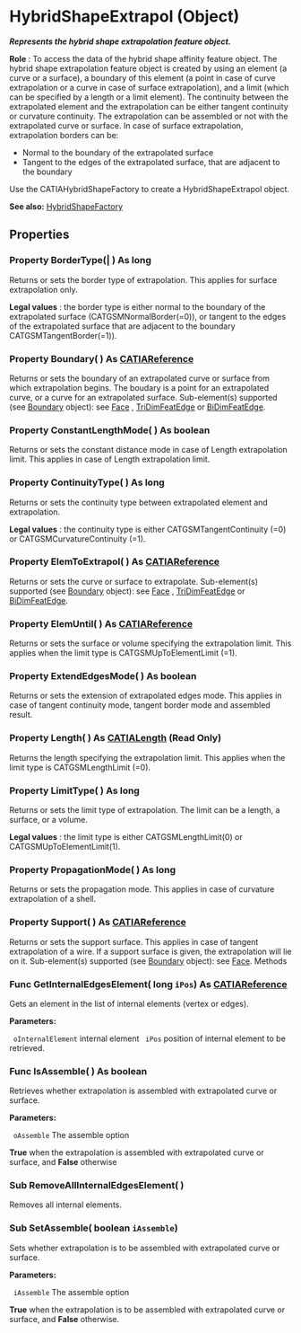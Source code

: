 # HybridShapeExtrapol (Object)

**_Represents the hybrid shape extrapolation feature object._**

**Role** : To access the data of the hybrid shape affinity feature object. The hybrid shape extrapolation feature object is created by using an element (a curve or a surface), a boundary of this element (a point in case of curve extrapolation or a curve in case of surface extrapolation), and a limit (which can be specified by a length or a limit element).
The continuity between the extrapolated element and the extrapolation can be either tangent continuity or curvature continuity.
The extrapolation can be assembled or not with the extrapolated curve or surface. In case of surface extrapolation, extrapolation borders can be:

  * Normal to the boundary of the extrapolated surface
  * Tangent to the edges of the extrapolated surface, that are adjacent to the boundary

Use the CATIAHybridShapeFactory to create a HybridShapeExtrapol object.

**See also:**      [HybridShapeFactory](../GSMInterfaces/interface_HybridShapeFactory_68680.md)

## Properties

### Property **BorderType**(| ) As long

   Returns or sets the border type of extrapolation.
This applies for surface extrapolation only.

**Legal values** : the border type is either normal to the boundary of the extrapolated surface (CATGSMNormalBorder(=0)), or tangent to the edges of the extrapolated surface that are adjacent to the boundary CATGSMTangentBorder(=1)).  
### Property **Boundary**( ) As [CATIAReference](../InfInterfaces/interface_Reference_17481.md)

   Returns or sets the boundary of an extrapolated curve or surface from which extrapolation begins.
The boudary is a point for an extrapolated curve, or a curve for an extrapolated surface.
Sub-element(s) supported (see [Boundary](../MecModInterfaces/interface_Boundary_14542.md) object): see [Face](../MecModInterfaces/interface_Face_3398.md) , [TriDimFeatEdge](../MecModInterfaces/interface_TriDimFeatEdge_39030.md) or [BiDimFeatEdge](../MecModInterfaces/interface_BiDimFeatEdge_33192.md).  
### Property **ConstantLengthMode**( ) As boolean

   Returns or sets the constant distance mode in case of Length extrapolation limit.
This applies in case of Length extrapolation limit.  
### Property **ContinuityType**( ) As long

   Returns or sets the continuity type between extrapolated element and extrapolation.

**Legal values** : the continuity type is either CATGSMTangentContinuity (=0) or CATGSMCurvatureContinuity (=1).  
### Property **ElemToExtrapol**( ) As [CATIAReference](../InfInterfaces/interface_Reference_17481.md)

   Returns or sets the curve or surface to extrapolate.
Sub-element(s) supported (see [Boundary](../MecModInterfaces/interface_Boundary_14542.md) object): see [Face](../MecModInterfaces/interface_Face_3398.md) , [TriDimFeatEdge](../MecModInterfaces/interface_TriDimFeatEdge_39030.md) or [BiDimFeatEdge](../MecModInterfaces/interface_BiDimFeatEdge_33192.md).  
### Property **ElemUntil**( ) As [CATIAReference](../InfInterfaces/interface_Reference_17481.md)

   Returns or sets the surface or volume specifying the extrapolation limit.
This applies when the limit type is CATGSMUpToElementLimit (=1).  
### Property **ExtendEdgesMode**( ) As boolean

   Returns or sets the extension of extrapolated edges mode.
This applies in case of tangent continuity mode, tangent border mode and assembled result.  
### Property **Length**( ) As [CATIALength](../KnowledgeInterfaces/interface_Length_8108.md) (Read Only)

   Returns the length specifying the extrapolation limit.
This applies when the limit type is CATGSMLengthLimit (=0).  
### Property **LimitType**( ) As long

   Returns or sets the limit type of extrapolation.
The limit can be a length, a surface, or a volume.

**Legal values** : the limit type is either CATGSMLengthLimit(0) or CATGSMUpToElementLimit(1).  
### Property **PropagationMode**( ) As long

   Returns or sets the propagation mode.
This applies in case of curvature extrapolation of a shell.  
### Property **Support**( ) As [CATIAReference](../InfInterfaces/interface_Reference_17481.md)

   Returns or sets the support surface.
This applies in case of tangent extrapolation of a wire. If a support surface is given, the extrapolation will lie on it.
Sub-element(s) supported (see [Boundary](../MecModInterfaces/interface_Boundary_14542.md) object): see [Face](../MecModInterfaces/interface_Face_3398.md).  Methods

### Func **GetInternalEdgesElement**( long  `iPos`) As [CATIAReference](../InfInterfaces/interface_Reference_17481.md)

   Gets an element in the list of internal elements (vertex or edges).

**Parameters:**

` oInternalElement`      internal element
` iPos`      position of internal element to be retrieved.

### Func **IsAssemble**( ) As boolean

   Retrieves whether extrapolation is assembled with extrapolated curve or surface.

**Parameters:**

` oAssemble`      The assemble option

**True** when the extrapolation is assembled with extrapolated curve or surface, and **False** otherwise

### Sub **RemoveAllInternalEdgesElement**( )

   Removes all internal elements.  
### Sub **SetAssemble**( boolean  `iAssemble`)

   Sets whether extrapolation is to be assembled with extrapolated curve or surface.

**Parameters:**

` iAssemble`      The assemble option

**True** when the extrapolation is to be assembled with extrapolated curve or surface, and **False** otherwise.